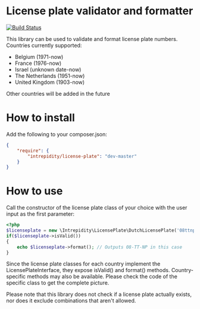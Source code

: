 License plate validator and formatter
=====================================

[![Build Status](https://secure.travis-ci.org/Intrepidity/LicensePlate.svg)](http://travis-ci.org/Intrepidity/LicensePlate)

This library can be used to validate and format license plate numbers.
Countries currently supported:

* Belgium (1971-now)
* France (1976-now)
* Israel (unknown date-now)
* The Netherlands (1951-now)
* United Kingdom (1903-now)

Other countries will be added in the future

How to install
==============

Add the following to your composer.json:

``` json
{
    "require": {
        "intrepidity/license-plate": "dev-master"
    }
}
```

How to use
==========

Call the constructor of the license plate class of your choice with the user input as the first parameter:

``` php
<?php
$licenseplate = new \Intrepidity\LicensePlate\DutchLicensePlate('08ttnp');
if($licenseplate->isValid())
{
    echo $licenseplate->format(); // Outputs 08-TT-NP in this case
}
```

Since the license plate classes for each country implement the LicensePlateInterface, they expose isValid() and format() methods.
Country-specific methods may also be available. Please check the code of the specific class to get the complete picture.

Please note that this library does not check if a license plate actually exists, nor does it exclude combinations that aren't allowed.
